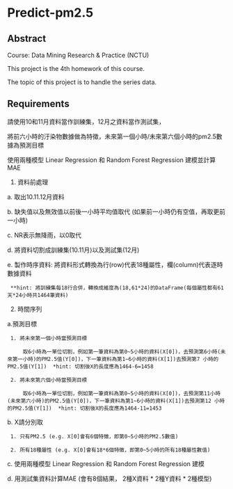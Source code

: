# Predict-pm2.5

## Abstract

Course: Data Mining Research & Practice (NCTU)

This project is the 4th homework of this course.

The topic of this project is to handle the series data.

## Requirements

請使用10和11月資料當作訓練集，12月之資料當作測試集，

將前六小時的汙染物數據做為特徵，未來第一個小時/未來第六個小時的pm2.5數據為預測目標

使用兩種模型 Linear Regression 和 Random Forest Regression 建模並計算MAE



1. 資料前處理

 a. 取出10.11.12月資料

 b. 缺失值以及無效值以前後一小時平均值取代 (如果前一小時仍有空值，再取更前一小時)

 c. NR表示無降雨，以0取代

 d. 將資料切割成訓練集(10.11月)以及測試集(12月)

 e. 製作時序資料: 將資料形式轉換為行(row)代表18種屬性，欄(column)代表逐時數據資料

     **hint: 將訓練集每18行合併，轉換成維度為(18,61*24)的DataFrame(每個屬性都有61天*24小時共1464筆資料)

2. 時間序列

  a.預測目標

     1. 將未來第一個小時當預測目標

         取6小時為一單位切割，例如第一筆資料為第0~5小時的資料(X[0])，去預測第6小時(未來第一小時)的PM2.5值(Y[0])，下一筆資料為第1~6小時的資料(X[1])去預測第7 小時的PM2.5值(Y[1])  *hint: 切割後X的長度應為1464-6=1458

     2. 將未來第六個小時當預測目標

         取6小時為一單位切割，例如第一筆資料為第0~5小時的資料(X[0])，去預測第11小時(未來第六小時)的PM2.5值(Y[0])，下一筆資料為第1~6小時的資料(X[1])去預測第12 小時的PM2.5值(Y[1])  *hint: 切割後X的長度應為1464-11=1453

 b. X請分別取

     1. 只有PM2.5 (e.g. X[0]會有6個特徵，即第0~5小時的PM2.5數值)

     2. 所有18種屬性 (e.g. X[0]會有18*6個特徵，即第0~5小時的所有18種屬性數值)

 c. 使用兩種模型 Linear Regression 和 Random Forest Regression 建模

 d. 用測試集資料計算MAE (會有8個結果， 2種X資料 * 2種Y資料 * 2種模型)

